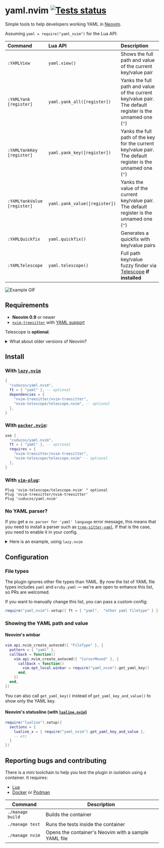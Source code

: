 # yaml.nvim [![Tests status](https://github.com/cuducos/yaml.nvim/actions/workflows/tests.yml/badge.svg)](https://github.com/cuducos/yaml.nvim/actions/workflows/tests.yml)

Simple tools to help developers working YAML in [Neovim](https://neovim.io).

Assuming `yaml = require("yaml_nvim")` for the Lua API:

| Command | Lua API | Description |
|:--|:--|:--|
| `:YAMLView` | `yaml.view()` | Shows the full path and value of the current key/value pair |
| `:YAMLYank [register]` | `yaml.yank_all([register])` | Yanks the full path and value of the current key/value pair. The default register is the unnamed one (`"`) |
| `:YAMLYankKey [register]` | `yaml.yank_key([register])`  | Yanks the full path of the key for the current key/value pair. The default register is the unnamed one (`"`) |
| `:YAMLYankValue [register]` | `yaml.yank_value([register])`  | Yanks the value of the current key/value pair. The default register is the unnamed one (`"`) |
| `:YAMLQuickfix` | `yaml.quickfix()` | Generates a quickfix with key/value pairs |
| `:YAMLTelescope` | `yaml.telescope()`  | Full path key/value fuzzy finder via [Telescope](https://github.com/nvim-telescope/telescope.nvim) **if installed** |

![Example GIF](doc/demo.gif)

## Requirements

* **Neovim 0.9** or newer
* [`nvim-treesitter`](https://github.com/nvim-treesitter/nvim-treesitter) with [YAML support](https://github.com/ikatyang/tree-sitter-yaml)

Telescope is **optional**.

<details>

<summary>What about older versions of Neovim?</summary>

* For **Neovim 0.7 or 0.8**, pin to [`7925bd2`](https://github.com/cuducos/yaml.nvim/commit/7925bd2bf03c718996ccad7e1a49eafe40cd3246)
* For **Neovim 0.5 or 0.6**, pin to [`155c23d`](https://github.com/cuducos/yaml.nvim/commit/155c23de8f99fdb424f8aa713bcb993cc2538c6c)

 </details>

## Install

### With [`lazy.nvim`](https://github.com/folke/lazy.nvim)

```lua
{
  "cuducos/yaml.nvim",
  ft = { "yaml" }, -- optional
  dependencies = {
    "nvim-treesitter/nvim-treesitter",
    "nvim-telescope/telescope.nvim", -- optional
  },
}
```


### With [`packer.nvim`](https://github.com/wbthomason/packer.nvim):

```lua
use {
  "cuducos/yaml.nvim",
  ft = { "yaml" }, -- optional
  requires = {
    "nvim-treesitter/nvim-treesitter",
    "nvim-telescope/telescope.nvim" -- optional
  },
}
```

### With [`vim-plug`](https://github.com/junegunn/vim-plug):

```viml
Plug 'nvim-telescope/telescope.nvim' " optional
Plug 'nvim-treesitter/nvim-treesitter'
Plug 'cuducos/yaml.nvim'
```

### No YAML parser?

If you get a <code>no parser for 'yaml' language</code> error message, this means that you need to install a parser such as [`tree-sitter-yaml`](https://github.com/ikatyang/tree-sitter-yaml). If that is the case, you need to enable it in your config.

<details>

<summary>Here is an example, using <code>lazy.nvim</code></summary>

```lua
{
  "nvim-treesitter/nvim-treesitter",
  build = ":TSUpdate",
  config = function()
    require("nvim-treesitter.configs").setup({
      ensure_installed = { "yaml" },
      },
  })
  end,
}
```

</details>

## Configuration

### File types

The plugin ignores other file types than YAML. By now the list of YAML file types includes `yaml` and `eruby.yaml` — we're are open to enhance this list, so PRs are welcomed.

If you want to manually change this list, you can pass a custom config:

```lua
require("yaml_nvim").setup({ ft = { "yaml",  "other yaml filetype" } })
```

### Showing the YAML path and value

#### Neovim's winbar

```lua
vim.api.nvim_create_autocmd({ "FileType" }, {
  pattern = { "yaml" },
  callback = function()
    vim.api.nvim_create_autocmd({ "CursorMoved" }, {
      callback = function()
        vim.opt_local.winbar = require("yaml_nvim").get_yaml_key()
      end,
    })
  end,
})
```

You can also call `get_yaml_key()` instead of `get_yaml_key_and_value()` to show only the YAML key.

#### Neovim's statusline (with [`lualine.nvim`](https://github.com/nvim-lualine/lualine.nvim))

```lua
require("lualine").setup({
  sections = {
    lualine_x = { require("yaml_nvim").get_yaml_key_and_value },
    -- etc
  }
})
```

## Reporting bugs and contributing

There is a mini toolchain to help you test the plugin in isolation using a container. It requires:

* [Lua](https://www.lua.org/)
* [Docker](https://www.docker.com/) or [Podman](https://podman.io/)

| Command | Description |
|---|---|
| `./manage build` | Builds the container |
| `./manage test` | Runs the tests inside the container |
| `./manage nvim` | Opens the container's Neovim with a sample YAML file |
